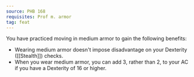 ```yaml
---
source: PHB 168
requisites: Prof m. armor
tag: feat
---
```


You have practiced moving in medium armor to gain the following benefits:

- Wearing medium armor doesn't impose disadvantage on your Dexterity ([[Stealth]]) checks.
- When you wear medium armor, you can add 3, rather than 2, to your AC if you have a Dexterity of 16 or higher.


